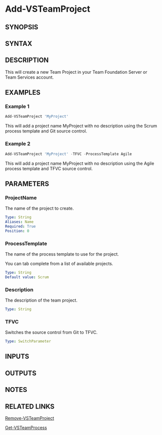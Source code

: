<!-- #include "./common/header.md" -->

# Add-VSTeamProject

## SYNOPSIS

<!-- #include "./synopsis/Add-VSTeamProject.md" -->

## SYNTAX

## DESCRIPTION

This will create a new Team Project in your Team Foundation Server or Team Services account.

## EXAMPLES

### Example 1

```powershell
Add-VSTeamProject 'MyProject'
```

This will add a project name MyProject with no description using the Scrum process
template and Git source control.

### Example 2

```powershell
Add-VSTeamProject 'MyProject' -TFVC -ProcessTemplate Agile
```

This will add a project name MyProject with no description using the Agile process
template and TFVC source control.

## PARAMETERS

### ProjectName

The name of the project to create.

```yaml
Type: String
Aliases: Name
Required: True
Position: 0
```

### ProcessTemplate

The name of the process template to use for the project.

You can tab complete from a list of available projects.

```yaml
Type: String
Default value: Scrum
```

### Description

The description of the team project.

```yaml
Type: String
```

### TFVC

Switches the source control from Git to TFVC.

```yaml
Type: SwitchParameter
```

## INPUTS

## OUTPUTS

## NOTES

<!-- #include "./common/prerequisites.md" -->

## RELATED LINKS

<!-- #include "./common/related.md" -->

[Remove-VSTeamProject](Remove-VSTeamProject.md)

[Get-VSTeamProcess](Get-VSTeamProcess.md)
